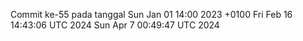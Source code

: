 Commit ke-55 pada tanggal Sun Jan 01 14:00 2023 +0100
Fri Feb 16 14:43:06 UTC 2024
Sun Apr  7 00:49:47 UTC 2024
